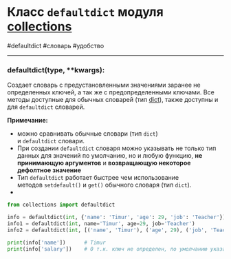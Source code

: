# Класс `defaultdict` модуля [collections](_collections%20-%20модуль.md)
#defaultdict #словарь #удобство
***
### defaultdict(type, \*\*kwargs):
Создает словарь с предустановленными значениями заранее не определенных ключей, а так же с предопределенными ключами.
Все методы доступные для обычных словарей (тип [dict](../../../Встроенные%20возможности%20Python/dict/_dict%20-%20тип%20данных.md)), также доступны и для `defaultdict` словарей.

**Примечание:**
- можно сравнивать обычные словари (тип `dict`) и `defaultdict` словари.
- При создании `defaultdict` словаря можно указывать не только тип данных для значений по умолчанию, но и любую функцию, **не принимающую аргументов** и **возвращающую некоторое дефолтное значение**
- Тип `defaultdict` работает быстрее чем использование методов `setdefault()` и `get()` обычного словаря (тип `dict`).
- 

```python
from collections import defaultdict 

info = defaultdict(int, {'name': 'Timur', 'age': 29, 'job': 'Teacher'}) 
info1 = defaultdict(int, name='Timur', age=29, job='Teacher') 
info2 = defaultdict(int, [('name', 'Timur'), ('age', 29), ('job', 'Teacher')])

print(info['name'])      # Timur
print(info['salary'])    # 0 т.к. ключ не определен, по умолчанию указан `int`
```
